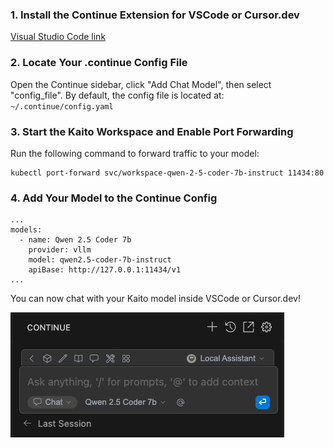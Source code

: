
### 1. Install the Continue Extension for VSCode or Cursor.dev

[Visual Studio Code link](https://marketplace.visualstudio.com/items/?itemName=Continue.continue)


### 2. Locate Your .continue Config File
Open the Continue sidebar, click "Add Chat Model", then select "config_file".
By default, the config file is located at: `~/.continue/config.yaml`


### 3. Start the Kaito Workspace and Enable Port Forwarding
Run the following command to forward traffic to your model:
```
kubectl port-forward svc/workspace-qwen-2-5-coder-7b-instruct 11434:80
```

### 4. Add Your Model to the Continue Config

```
...
models:
  - name: Qwen 2.5 Coder 7b
    provider: vllm
    model: qwen2.5-coder-7b-instruct
    apiBase: http://127.0.0.1:11434/v1
...
```

You can now chat with your Kaito model inside VSCode or Cursor.dev!

![continue_dev](continue_dev.png)